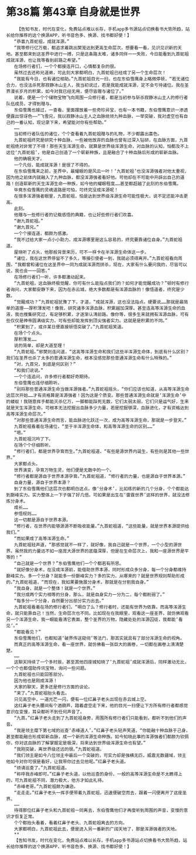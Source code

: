 # 第38篇 第43章 自身就是世界
        【告知书友，时代在变化，免费站点难以长存，手机app多书源站点切换看书大势所趋，站长给你推荐的这个换源APP，听书音色多、换源、找书都好使！】
       “恭喜九首蛇祖，成就浑源。”
       “我等修行亿万载，都追求着跳出樊笼达到更高生命层次，想要看一看，见识见识新的天地。甚至都来到这圣界中进行一搏，只是这条路太难，诸多同伴一一失败，今日能看到九首蛇祖成就浑源，也让我等看到前路之希望。”
       在场修行者们，一个个都接连开口，心情都复杂的很。
       虽然过去还称兄道弟，可此刻大家都明白，九首蛇祖已经成了另一个生命层次！
       “我能有今日，也有诸位相助。”九首蛇祖目光一扫，也在东伯雪鹰身上略微停顿，“若无诸位合力，也没法杀死那寂静冰山主人，我当初说过，若是我能成就浑源，定不会亏待诸位。我在圣界漫长岁月的积累，如今对我已经无用，便尽皆赠与诸位了。”
       说着，便是一个个储物宝物飞向周围一众修行者，都是当初参与斩杀寂静冰山主人的修行者队伍成员，才得到赠与。
       东伯雪鹰也接过，一查看，里面摆放着一些奇珍异宝，也有一本书籍，东伯雪鹰意识一渗透便露出惊讶色——“飞雪兄，我以寂静冰山主人之血脉统领九种血脉，一举突破，我对虚空也有自己的一番认知，现记录下来，希望能对你有些帮助。”
       ……
       当初修行者队伍的诸位，个个查看着九首蛇祖赠与的礼物，不少都露出喜色。
       九首蛇祖终究是研究十种血脉，一些被他放弃的血脉也曾有过深入钻研，在血脉方面，九首蛇祖绝对非常了不得！那些天生浑源生命，就算是世界级浑源生命，对血脉的认知，怕都及不上这位‘九首蛇祖’，他是自己创造了一个崭新种族，且是融合了十种血脉后形成的崭新血脉。
       他的确极天才。
       一个凡俗，能成就浑源！是很了不得的。
       在东伯雪鹰来之前，圣界中，最耀眼的是风云一叶！‘九首蛇祖’也没浑源强者对他太重视，因为他之前体内就融入了九种血脉，都没浑源强者看好他。可他却在不可能中开辟出自己的道路！创造崭新的天生浑源生命一种族，如今他的耀眼程度……甚至都超越了此刻的东伯雪鹰。
       毕竟东伯雪鹰的灵魂道路是可怕，可终究没成浑源呢！
       在很多浑源强者眼里，九首蛇祖，怕是达到世界级浑源生命可能性极大，说不定还能冲击更高。
       此刻。
       他赠与一些修行者的记载感悟的典籍，也让好些修行者们欢喜。
       “谢九首蛇祖。”
       “谢九首兄。”
       一个个接连道，都颇为感激。
       “我不过给大家一点小小助力，成浑源哪里是这么容易的，终究要靠诸位自身。”九首蛇祖道。
       屋晓听了点头，他那般背景来历，可不一样卡在半浑源生命体这一步。
       “诸位，我在这世界停留不了多久，等接引使者一到，我就必须得离开。”九首蛇祖看向周围，“我都曾和诸位在这圣界中一同为成就浑源而拼杀，现在，大家有什么要问我的，尽皆可以说，我也会一一回答。”
       在场修行者们一听，许多都激动起来。
       “九首蛇祖，这血脉终极觉醒，你可有什么能指点我们的？如何才能觉醒成功？”顿时有修行者询问，大家都安静下来，因为在赤云城，绝大多数都是有浑源血脉的！像悟道者，终究是少数。
       “觉醒成功？”九首蛇祖犹豫了下，才道，“成就浑源，这也没法指点。硬要说……那就是最简单的道理——厚积薄发吧！像我，研究诸多浑源血脉，积累越加深厚。甚至连高等浑源生命的血液，我也搜集研究过，有足够积累，才逐渐认清前路。像你等，很多生来就拥有浑源血脉，可有些仅仅是神帝圆满级实力，可有些却能发挥到顶尖强者实力。这就是是积累的不同。”
       “积累到了，或许某日便直接顿悟突破了。”九首蛇祖笑道。
       在场个个点头。
       厚积薄发……
       说的简单，却是大道至理！
       “九首蛇祖。”邪樊则连问道，“这高等浑源生命和我们这些半浑源生命体，到底有什么区别？我们在圣界也杀了太多的普通浑源生命，根本没感觉那些普通浑源生命有什么特殊的。”
       “对，九首兄，到底是何区别？”
       “和我们说说。”
       一个个连追问，许多修行者都好奇期待。
       东伯雪鹰也连仔细聆听。
       “别将那些普通浑源生命当做浑源强者。”九首蛇祖摇头，“你们应该也知道，从高等浑源生命这层次开始……才有资格算是浑源强者！因为这是个质变。那些普通浑源生命就是‘浑源生命’中的蝼蚁！我随意挥手都能灭杀亿万，一脚都能踩死无数，它们太弱太弱，它们只是运气好，生来就是天生浑源生命。可根本无法挖掘出血脉多少力量，若是挖掘够深，血脉进化，才有资格达到高等浑源生命层次。”
       “对那些普通浑源生命而言，能血脉进化跃迁一次，成为高等浑源生命，那就是一步登天。”
       九首蛇祖看着在场诸位，“至于半浑源生命体，和高等浑源生命的区别……”
       “嗯。”
       九首蛇祖沉吟了下。
       在场个个仔细聆听。
       “修行者们，都是世界孕育而生。”九首蛇祖道，“有些是源世界内诞生，有些则是其他一些世界。”
       大家都点头。
       世界演变，孕育万物生灵，他们便是无数中的一个。
       “修行者都是源自于世界本源孕育。”九首蛇祖道，“修行者的力量，也是源自于世界本源。”
       自身力量，源自于世界本源？
       到了东伯雪鹰他们这层次也都明白这点。像‘分身术’，比如练的新的几个分身，个个都能达到巅峰实力。实力整体上一下子强了好几倍。可如果是出生在‘雷霆世界’这样的世界，就没法修炼分身术。
       成长……
       参悟规则……
       这一切都是源自于世界本源。
       “修行者，在世界内能够源源不断吸收能量。”九首蛇祖道，“这些能量，就是世界本源提供给我们。”
       “而如果成了高等浑源生命。”
       九首蛇祖轻声道，“那感觉就不一样了，就好像，我自己就是一个世界，一个小型的源世界。虽然我的力量远不如一座庞大源世界的底蕴深厚，但是在生命层次上，我和一座源世界是平等的！”
       “自己就是一个世界？”东伯雪鹰他们一个个都若有所思。
       “就好像分身术，在没成浑源前，能借助世界本源，同时形成众多分身，每一个分身都维持巅峰实力。多一个分身？就能多一份巅峰实力？多的实力，从哪来的？就是世界规则帮助形成的。”九首蛇祖道，“而现在，我如果要施展分身术，那就是在分割我自身。”
       “我自身，就是一个整体！就是一个世界。”
       “我分成两个实力相等的分身，那么，就是自身实力一分为二，每个都削弱了。”
       “每多分一个分身，自然要分出部分实力出去。”
       九首蛇祖看着在场的修行者们，“明白了么？修行者时，还能有世界为依靠。而高等浑源生命，就只能靠自己！当然，生命层次也不同。比如现在在我眼里，观看这一座圣界，就仿佛观看另一个浑源生命，我一眼能看清它表面，整个圣界的万物，隐藏处处的浑源囚徒，我都能‘看见’。”
       “都能看见？”
       东伯雪鹰他们，也都知道‘破界传送窥伺’等法门，那其实就具有了部分浑源生命的视角。
       而真正的高等浑源生命，看一座世界，就仿佛看一张巨大的画卷，一切都在画卷上清清楚楚。
       ……
       这聊天持续了一个多时辰，甚至其他四座城知晓了‘九首蛇祖’成就浑源后，同样激动无比，一个个也都借助传讯宝物，询问一些问题。
       九首蛇祖也只能回答部分。
       因为他也是刚成浑源！
       大家的聊天，更多还是修行方面的谈论。
       “来了。”九首蛇祖抬头看去。
       只见高空中，一道光芒一闪，便有一位红鼻子老头出现在赤云城上空。
       这红鼻子老头腰间有个酒葫芦，踏着虚空走下来，他的目光一扫便让下方所有修行者都感觉意识在变慢，耳朵都听不到任何声音了。
       “九首。”红鼻子老头走到了九首蛇祖身旁，周围所有修行者们只能看到，都听不到他们的声音。
       “我是领主麾下第七域的巡查‘赤峰道人’。”红鼻子老头轻声笑道，“你能融十种血脉于己身，甚至都能融合形成崭新血脉，成一个新的浑源生命种族。如今知晓此事的浑源强者们都颇为钦佩你，你对这血脉的了解掌握定是极深，将来达到世界级浑源生命也有望。”
       “我刚突破，离世界级还远的很。”九首蛇祖道。
       “我们领主是如今八位领主中最后一个突破的，可实力却是强横无匹，威震无数疆域，领主他如今对你可很是看好，让我带你过去见他呢。”红鼻子老头道。
       “烦请巡查了。”九首蛇祖道。
       “称呼我赤峰即可。”红鼻子老头道，以他巡查的身份，一般的高等浑源生命是不太瞧得上的，可九首蛇祖不同，潜力极大，他方才如此礼待。
       “赤峰老哥。”九首蛇祖颇为谦逊。
       “走走走。”红鼻子老头一挥手便带着九首蛇祖，迅速便破空而去，跟着一闪便离开了这座圣界。
       ……
       待得那位红鼻子老头和九首蛇祖一同离去，东伯雪鹰他们才再度听到周围的声音，变慢的意识才恢复正常。
       个个都抬头看着，看着红鼻子老头、九首蛇祖离去的方向。
       大家都明白，九首蛇祖此去，便是进入另一番新的广阔天地了，那是浑源强者的天地。
       **
       【告知书友，时代在变化，免费站点难以长存，手机app多书源站点切换看书大势所趋，站长给你推荐的这个换源APP，听书音色多、换源、找书都好使！】